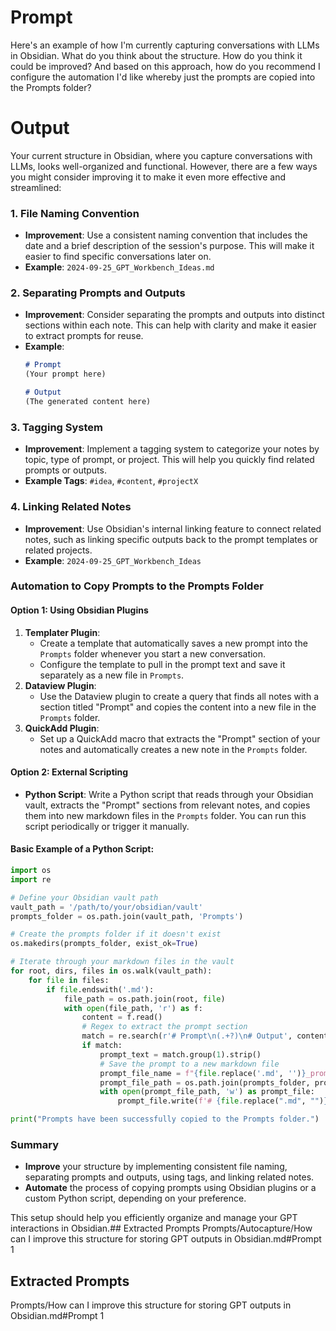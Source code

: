 # Prompt

Here's an example of how I'm currently capturing conversations with LLMs in Obsidian. What do you think about the structure. How do you think it could be improved? And based on this approach, how do you recommend I configure the automation I'd like whereby just the prompts are copied into the Prompts folder?

# Output

Your current structure in Obsidian, where you capture conversations with LLMs, looks well-organized and functional. However, there are a few ways you might consider improving it to make it even more effective and streamlined:

### 1. File Naming Convention

- **Improvement**: Use a consistent naming convention that includes the date and a brief description of the session's purpose. This will make it easier to find specific conversations later on.
- **Example**: `2024-09-25_GPT_Workbench_Ideas.md`

### 2. Separating Prompts and Outputs

- **Improvement**: Consider separating the prompts and outputs into distinct sections within each note. This can help with clarity and make it easier to extract prompts for reuse.
- **Example**:
  ```markdown
  # Prompt
  (Your prompt here)

  # Output
  (The generated content here)
  ```

### 3. Tagging System

- **Improvement**: Implement a tagging system to categorize your notes by topic, type of prompt, or project. This will help you quickly find related prompts or outputs.
- **Example Tags**: `#idea`, `#content`, `#projectX`

### 4. Linking Related Notes

- **Improvement**: Use Obsidian's internal linking feature to connect related notes, such as linking specific outputs back to the prompt templates or related projects.
- **Example**: `2024-09-25_GPT_Workbench_Ideas`

### Automation to Copy Prompts to the Prompts Folder

#### Option 1: Using Obsidian Plugins

1. **Templater Plugin**:
   - Create a template that automatically saves a new prompt into the `Prompts` folder whenever you start a new conversation.
   - Configure the template to pull in the prompt text and save it separately as a new file in `Prompts`.
2. **Dataview Plugin**:
   - Use the Dataview plugin to create a query that finds all notes with a section titled "Prompt" and copies the content into a new file in the `Prompts` folder.
3. **QuickAdd Plugin**:
   - Set up a QuickAdd macro that extracts the "Prompt" section of your notes and automatically creates a new note in the `Prompts` folder.

#### Option 2: External Scripting

- **Python Script**: Write a Python script that reads through your Obsidian vault, extracts the "Prompt" sections from relevant notes, and copies them into new markdown files in the `Prompts` folder. You can run this script periodically or trigger it manually.

#### Basic Example of a Python Script:

```python
import os
import re

# Define your Obsidian vault path
vault_path = '/path/to/your/obsidian/vault'
prompts_folder = os.path.join(vault_path, 'Prompts')

# Create the prompts folder if it doesn't exist
os.makedirs(prompts_folder, exist_ok=True)

# Iterate through your markdown files in the vault
for root, dirs, files in os.walk(vault_path):
    for file in files:
        if file.endswith('.md'):
            file_path = os.path.join(root, file)
            with open(file_path, 'r') as f:
                content = f.read()
                # Regex to extract the prompt section
                match = re.search(r'# Prompt\n(.+?)\n# Output', content, re.DOTALL)
                if match:
                    prompt_text = match.group(1).strip()
                    # Save the prompt to a new markdown file
                    prompt_file_name = f"{file.replace('.md', '')}_prompt.md"
                    prompt_file_path = os.path.join(prompts_folder, prompt_file_name)
                    with open(prompt_file_path, 'w') as prompt_file:
                        prompt_file.write(f'# {file.replace(".md", "")} Prompt\n\n{prompt_text}')

print("Prompts have been successfully copied to the Prompts folder.")
```

### Summary

- **Improve** your structure by implementing consistent file naming, separating prompts and outputs, using tags, and linking related notes.
- **Automate** the process of copying prompts using Obsidian plugins or a custom Python script, depending on your preference.

This setup should help you efficiently organize and manage your GPT interactions in Obsidian.## Extracted Prompts
Prompts/Autocapture/How can I improve this structure for storing GPT outputs in Obsidian.md#Prompt 1

## Extracted Prompts

Prompts/How can I improve this structure for storing GPT outputs in Obsidian.md#Prompt 1
